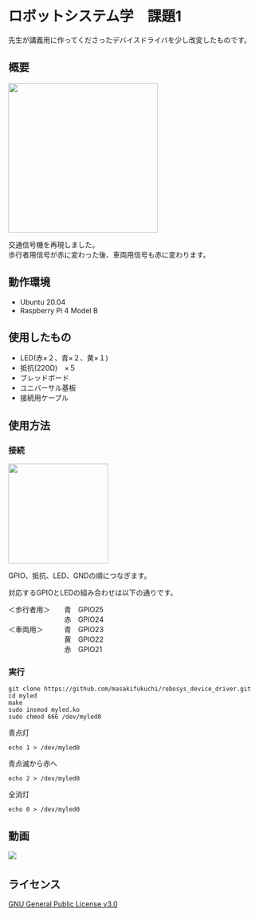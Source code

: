 # ロボットシステム学　課題1
先生が講義用に作ってくださったデバイスドライバを少し改変したものです。
## 概要

<img src="https://user-images.githubusercontent.com/72370342/104086607-c21d2d80-529c-11eb-9e27-e6c34a59ca52.jpg" width="300px">

交通信号機を再現しました。  
歩行者用信号が赤に変わった後、車両用信号も赤に変わります。
## 動作環境
- Ubuntu 20.04
- Raspberry Pi 4 Model B
## 使用したもの　
- LED(赤×２、青×２、黄×１)
- 抵抗(220Ω)　×５
- ブレッドボード
- ユニバーサル基板
- 接続用ケーブル

## 使用方法
### 接続
<img src="https://user-images.githubusercontent.com/72370342/104086478-bf6e0880-529b-11eb-952d-6e3b5722844c.jpg" width="200px">  

GPIO、抵抗、LED、GNDの順につなぎます。

対応するGPIOとLEDの組み合わせは以下の通りです。  

＜歩行者用＞　　青　GPIO25    
　　　　　　　　赤　GPIO24    
＜車両用＞　　　青　GPIO23    
　　　　　　　　黄　GPIO22    
　　　　　　　　赤　GPIO21    
### 実行
```
git clone https://github.com/masakifukuchi/robosys_device_driver.git  
cd myled
make
sudo insmod myled.ko
sudo chmod 666 /dev/myled0
```
青点灯  
```
echo 1 > /dev/myled0
```
青点滅から赤へ  
```
echo 2 > /dev/myled0
```
全消灯  
```
echo 0 > /dev/myled0
```

## 動画
[![](https://img.youtube.com/vi/YxAS4ktgqR0%25E3%2580%2580%25E3%2580%2580&feature=youtu.be/0.jpg)](https://www.youtube.com/watch?v=YxAS4ktgqR0%25E3%2580%2580%25E3%2580%2580&feature=youtu.be)　
## ライセンス
[GNU General Public License v3.0](https://github.com/masakifukuchi/robosys_device_driver/blob/main/LICENSE)
